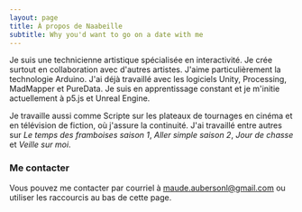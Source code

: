 ```yaml
---
layout: page
title: À propos de Naabeille
subtitle: Why you'd want to go on a date with me
---
```


Je suis une technicienne artistique spécialisée en interactivité. Je crée surtout en collaboration avec d'autres artistes. J'aime particulièrement la technologie Arduino. J'ai déjà travaillé avec les logiciels Unity, Processing, MadMapper et PureData. Je suis en apprentissage constant et je m'initie actuellement à p5.js et Unreal Engine.

Je travaille aussi comme Scripte sur les plateaux de tournages en cinéma et en télévision de fiction, où j'assure la continuité. J'ai travaillé entre autres sur _Le temps des framboises saison 1_, _Aller simple saison 2_, _Jour de chasse_ et _Veille sur moi_.


### Me contacter

Vous pouvez me contacter par courriel à maude.aubersonl@gmail.com ou utiliser les raccourcis au bas de cette page.
